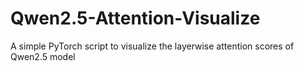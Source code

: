 # Qwen2.5-Attention-Visualize
A simple PyTorch script to visualize the layerwise attention scores of Qwen2.5 model
